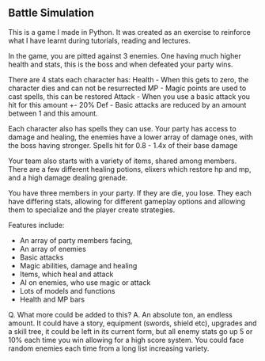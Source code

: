 ## Battle Simulation

This is a game I made in Python. It was created as an exercise to reinforce what I have learnt during tutorials, reading and lectures.

In the game, you are pitted against 3 enemies. One having much higher health and stats, this is the boss and when defeated your party wins.

There are 4 stats each character has:
Health - When this gets to zero, the character dies and can not be resurrected
MP - Magic points are used to cast spells, this can be restored
Attack - When you use a basic attack you hit for this amount +- 20%
Def - Basic attacks are reduced by an amount between 1 and this amount.

Each character also has spells they can use. Your party has access to damage and healing, the enemies have a lower array of damage ones, with the boss having stronger. Spells hit for 0.8 - 1.4x of their base damage

Your team also starts with a variety of items, shared among members. There are a few different healing potions, elixers which restore hp and mp, and a high damage dealing grenade.

You have three members in your party. If they are die, you lose. They each have differing stats, allowing for different gameplay options and allowing them to specialize and the player create strategies.

Features include:

- An array of party members facing,
- An array of enemies
- Basic attacks
- Magic abilities, damage and healing
- Items, which heal and attack
- AI on enemies, who use magic or attack
- Lots of models and functions
- Health and MP bars

Q. What more could be added to this?
A. An absolute ton, an endless amount.
It could have a story, equipment (swords, shield etc), upgrades and a skill tree, it could be left in its current form, but all enemy stats go up 5 or 10% each time you win allowing for a high score system. You could face random enemies each time from a long list increasing variety.

